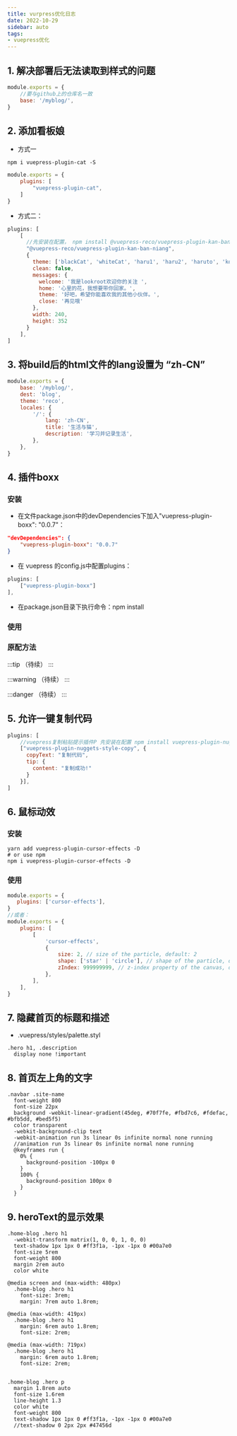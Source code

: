 ```yaml
---
title: vurpress优化日志
date: 2022-10-29
sidebar: auto
tags:
- vuepress优化
---
```


## 1. 解决部署后无法读取到样式的问题

```javascript
module.exports = {
    //要与github上的仓库名一致
    base: '/myblog/',
}
```

## 2. 添加看板娘

- 方式一

`npm i vuepress-plugin-cat -S`
```javascript
module.exports = {
    plugins: [
        "vuepress-plugin-cat",
    ]
}
```

- 方式二：

```js
plugins: [
    [
      //先安装在配置， npm install @vuepress-reco/vuepress-plugin-kan-ban-niang --save
      "@vuepress-reco/vuepress-plugin-kan-ban-niang",
      {
        theme: ['blackCat', 'whiteCat', 'haru1', 'haru2', 'haruto', 'koharu', 'izumi', 'shizuku', 'wanko', 'miku', 'z16'],
        clean: false,
        messages: {
          welcome: '我是lookroot欢迎你的关注 ',
          home: '心里的花，我想要带你回家。',
          theme: '好吧，希望你能喜欢我的其他小伙伴。',
          close: '再见哦'
        },
        width: 240,
        height: 352
      }
    ],
]
```

## 3. 将build后的html文件的lang设置为 “zh-CN”

```javascript
module.exports = {
    base: '/myblog/',
    dest: 'blog',
    theme: 'reco',
    locales: {
        '/': {
            lang: 'zh-CN',
            title: '生活与猫',
            description: '学习并记录生活',
        },
    },
}
```

## 4. 插件boxx

<h3>安装</h3>

- 在文件package.json中的devDependencies下加入"vuepress-plugin-boxx": "0.0.7"：
```json
"devDependencies": {
    "vuepress-plugin-boxx": "0.0.7"
}
```
- 在 vuepress 的config.js中配置plugins：
```js
plugins: [
    ["vuepress-plugin-boxx"]
],
```
- 在package.json目录下执行命令：npm install

<h3>使用</h3>

<Boxx type="type" title="提示" content="自定义文本" /> 
<Boxx type="warning" title="警告" content="自定义文本" /> 
<Boxx type="danger" title="危险" content="自定义文本" /> 
<Boxx type="type" title="只有标题" /> 
<Boxx type="warning" content="只有文本" /> 

<h3>原配方法</h3>

:::tip
（待续）
:::

:::warning
（待续）
:::

:::danger
（待续）
:::

## 5. 允许一键复制代码

```js
plugins: [
    //vuepress复制粘贴提示插件P 先安装在配置 npm install vuepress-plugin-nuggets-style-copy --save
    ["vuepress-plugin-nuggets-style-copy", {
      copyText: "复制代码",  
      tip: {
        content: "复制成功!"
      }
    }],
]
```

## 6. 鼠标动效

<h3>安装</h3>

```shell
yarn add vuepress-plugin-cursor-effects -D
# or use npm
npm i vuepress-plugin-cursor-effects -D
```
<h3>使用</h3>

```js
module.exports = {
   plugins: ['cursor-effects'],
}
//或者：
module.exports = {
    plugins: [
        [
            'cursor-effects',
            {
                size: 2, // size of the particle, default: 2
                shape: ['star' | 'circle'], // shape of the particle, default: 'star'
                zIndex: 999999999, // z-index property of the canvas, default: 999999999
            },
        ],
    ],
}
```

## 7. 隐藏首页的标题和描述

- .vuepress/styles/palette.styl

```stylus
.hero h1, .description
  display none !important
```

## 8. 首页左上角的文字

```stylus
.navbar .site-name
  font-weight 800
  font-size 22px
  background -webkit-linear-gradient(45deg, #70f7fe, #fbd7c6, #fdefac, #bfb5dd, #bed5f5)
  color transparent
  -webkit-background-clip text
  -webkit-animation run 3s linear 0s infinite normal none running
  //animation run 3s linear 0s infinite normal none running
  @keyframes run {
    0% {
      background-position -100px 0
    }
    100% {
      background-position 100px 0
    }
  }
```

## 9. heroText的显示效果

```stylus
.home-blog .hero h1
  -webkit-transform matrix(1, 0, 0, 1, 0, 0)
  text-shadow 1px 1px 0 #ff3f1a, -1px -1px 0 #00a7e0
  font-size 5rem
  font-weight 800
  margin 2rem auto
  color white

@media screen and (max-width: 480px)
  .home-blog .hero h1
    font-size: 3rem;
    margin: 7rem auto 1.8rem;

@media (max-width: 419px)
  .home-blog .hero h1
    margin: 6rem auto 1.8rem;
    font-size: 2rem;

@media (max-width: 719px)
  .home-blog .hero h1
    margin: 6rem auto 1.8rem;
    font-size: 2rem;


.home-blog .hero p
  margin 1.8rem auto
  font-size 1.6rem
  line-height 1.3
  color white
  font-weight 800
  text-shadow 1px 1px 0 #ff3f1a, -1px -1px 0 #00a7e0
  //text-shadow 0 2px 2px #47456d
```